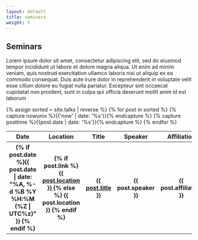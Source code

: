 ```yaml
---
layout: default
title: seminars
weight: 5
---
```


## Seminars 


Lorem ipsum dolor sit amet, consectetur adipiscing elit, sed do eiusmod tempor incididunt ut labore et dolore magna aliqua. Ut enim ad minim veniam, quis nostrud exercitation ullamco laboris nisi ut aliquip ex ea commodo consequat. Duis aute irure dolor in reprehenderit in voluptate velit esse cillum dolore eu fugiat nulla pariatur. Excepteur sint occaecat cupidatat non proident, sunt in culpa qui officia deserunt mollit anim id est laborum



<table class = "talks"> 
  <tr class = "title">
    <th>Date</th>
    <th>Location</th>
    <th>Title</th>
    <th>Speaker</th>
    <th>Affiliation</th>
  </tr>
        {% assign sorted = site.talks | reverse %}
	{% for post in sorted %}
        {% capture nowunix %}{{'now' | date: '%s'}}{% endcapture %}
        {% capture posttime %}{{post.date | date: '%s'}}{% endcapture %} 
	<tr {% if posttime < nowunix %} class = "past" {% endif %}>
           <th> {% if post.date %}<time datetime="{{ post.date }}">{{ post.date | date: "%A, %-d %B %Y %H:%M  (%Z | UTC%z)" }}</time>  {% endif %}</th>
           <th> {% if post.link %}  
                   <a href="{{ post.link }}"> {{ post.location }} </a> 
                {% else %} {{ post.location }} {% endif %} </th>
           <th>
		<a href="{{ post.url }}">{{ post.title }}</a>
  </th>
           <th> {{ post.speaker }} </th>
           <th> {{ post.affiliation }} </th>
	</tr>
	{% endfor %}
</table>




